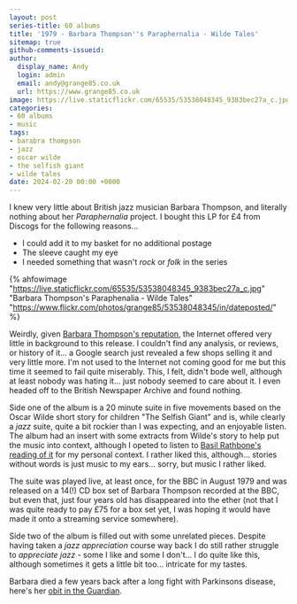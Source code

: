 ```yaml
---
layout: post
series-title: 60 albums
title: '1979 - Barbara Thompson''s Paraphernalia - Wilde Tales'
sitemap: true
github-comments-issueid:
author:
  display_name: Andy
  login: admin
  email: andy@grange85.co.uk
  url: https://www.grange85.co.uk
image: https://live.staticflickr.com/65535/53538048345_9383bec27a_c.jpg"
categories:
- 60 albums
- music
tags:
- barabra thompson
- jazz
- oscar wilde
- the selfish giant
- wilde tales
date: 2024-02-20 00:00 +0000
---
```

I knew very little about British jazz musician Barbara Thompson, and literally nothing about her _Paraphernalia_ project. I bought this LP for £4 from Discogs for the following reasons...

 - I could add it to my basket for no additional postage
 - The sleeve caught my eye
 - I needed something that wasn't _rock_ or _folk_ in the series

{% ahfowimage "https://live.staticflickr.com/65535/53538048345_9383bec27a_c.jpg" "Barbara Thompson&#x27;s Paraphenalia - Wilde Tales" "https://www.flickr.com/photos/grange85/53538048345/in/dateposted/" %}

Weirdly, given [Barbara Thompson's reputation](https://en.wikipedia.org/wiki/Barbara_Thompson_(musician)), the Internet offered very little in background to this release. I couldn't find any analysis, or reviews, or history of it... a Google search just revealed a few shops selling it and very little more. I'm not used to the Internet not coming good for me but this time it seemed to fail quite miserably. This, I felt, didn't bode well, although at least nobody was hating it... just nobody seemed to care about it. I even headed off to the British Newspaper Archive and found nothing.

Side one of the album is a 20 minute suite in five movements based on the Oscar Wilde short story for children "The Selfish Giant" and is, while clearly a _jazz_ suite, quite a bit rockier than I was expecting, and an enjoyable listen. The album had an insert with some extracts from Wilde's story to help put the music into context, although I opeted to listen to [Basil Rathbone's reading of it](https://www.youtube.com/watch?v=hvdytaklTpQ) for my personal context. I rather liked this, although... stories without words is just music to my ears... sorry, but music I rather liked.

The suite was played live, at least once, for the BBC in August 1979 and was released on a 14(!) CD box set of Barbara Thompson recorded at the BBC, but even that, just four years old has disappeared into the ether (not that I was quite ready to pay £75 for a box set yet, I was hoping it would have made it onto a streaming service somewhere).

Side two of the album is filled out with some unrelated pieces. Despite having taken a _jazz appreciation_ course way back I do still rather struggle to _appreciate jazz_ - some I like and some I don't... I do quite like this, although sometimes it gets a little bit too... intricate for my tastes.

Barbara died a few years back after a long fight with Parkinsons disease, here's her [obit in the Guardian](https://www.theguardian.com/music/2022/jul/28/barbara-thompson-obituary).
